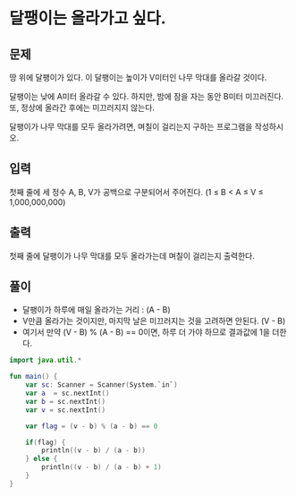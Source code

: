 # 달팽이는 올라가고 싶다.
## 문제
땅 위에 달팽이가 있다. 이 달팽이는 높이가 V미터인 나무 막대를 올라갈 것이다.

달팽이는 낮에 A미터 올라갈 수 있다. 하지만, 밤에 잠을 자는 동안 B미터 미끄러진다. 또, 정상에 올라간 후에는 미끄러지지 않는다.

달팽이가 나무 막대를 모두 올라가려면, 며칠이 걸리는지 구하는 프로그램을 작성하시오.

## 입력
첫째 줄에 세 정수 A, B, V가 공백으로 구분되어서 주어진다. (1 ≤ B < A ≤ V ≤ 1,000,000,000)

## 출력
첫째 줄에 달팽이가 나무 막대를 모두 올라가는데 며칠이 걸리는지 출력한다.

## 풀이

* 달팽이가 하루에 매일 올라가는 거리 : (A - B)
* V만큼 올라가는 것이지만, 마지막 날은 미끄러지는 것을 고려하면 안된다. (V - B)
* 여기서 만약 (V - B) % (A - B) == 0이면, 하루 더 가야 하므로 결과값에 1을 더한다.


```kotlin
import java.util.*

fun main() {
    var sc: Scanner = Scanner(System.`in`)
    var a  = sc.nextInt()
    var b = sc.nextInt()
    var v = sc.nextInt()

    var flag = (v - b) % (a - b) == 0

    if(flag) {
        println((v - b) / (a - b))
    } else {
        println((v - b) / (a - b) + 1)
    }
}
```